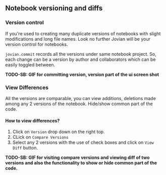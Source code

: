 ## Notebook versioning and diffs

### Version control

If you're used to creating many duplicate versions of notebooks with slight modifications and long file names. Look no further Jovian will be your version control for notebooks.

`jovian.commit` records all the versions under same notebook project. So, each change can be a version by author and collaborators which can be easily toggled between.

**TODO-SB: GIF for committing version, version part of the ui screen shot**

### View Differences

All the versions are comparable, you can view additions, deletions made among any 2 versions of the notebook. Hide/show common part of the code.

#### How to view differences?

1. Click on `Version` drop down on the right top.
2. CLick on `Compare Versions`
3. Select any 2 versions with the use of check boxes and click on `View Diff` button.

**TODO-SB: GIF for visiting compare versions and viewing diff of two versions and also the functionality to show or hide common part of the code.**
